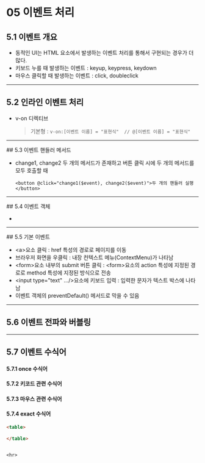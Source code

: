 # 05 이벤트 처리

## 5.1 이벤트 개요

- 동적인 UI는 HTML 요소에서 발생하는 이벤트 처리를 통해서 구현되는 경우가 더 많다.
- 키보드 누를 때 발생하는 이벤트 : keyup, keypress, keydown
- 마우스 클릭할 때 발생하는 이벤트 : click, doubleclick

<hr>

## 5.2 인라인 이벤트 처리

- v-on 디렉티브

  > 기본형 : ```v-on:[이벤트 이름] = "표현식"	// @[이벤트 이름] = "표현식"```

<hr>
## 5.3 이벤트 핸들러 메서드

- change1, change2 두 개의 메서드가 존재하고 버튼 클릭 시에 두 개의 메서드를 모두 호출할 때

  ```<button @click="change1($event), change2($event)">두 개의 핸들러 실행</button>```

<hr>
## 5.4 이벤트 객체

- 

<hr>
## 5.5 기본 이벤트

- \<a\>요소 클릭 : href 특성의 경로로 페이지를 이동
- 브라우저 화면을 우클릭 : 내장 컨텍스트 메뉴(ContextMenu)가 나타남
- \<form\>요소 내부의 submit 버튼 클릭 : \<form\>요소의 action 특성에 지정된 경로로 method 특성에 지정된 방식으로 전송
- \<input type="text" .../\>요소에 키보드 입력 : 입력한 문자가 텍스트 박스에 나타남
- 이벤트 객체의 preventDefault() 메서드로 막을 수 있음

<hr>

## 5.6 이벤트 전파와 버블링

<hr>

## 5.7 이벤트 수식어

#### 5.7.1 once 수식어

#### 5.7.2 키코드 관련 수식어

#### 5.7.3 마우스 관련 수식어

#### 5.7.4 exact 수식어

```html
<table>
    
</table>
```

```

<hr>